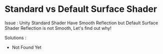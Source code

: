 # Standard vs Default Surface Shader

Issue :
Unity Standard Shader Have Smooth Reflection but Default Surface Shader Reflection is not Smooth, Let's find out why!


Solutions :
- Not Found Yet
